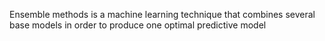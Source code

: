 
Ensemble methods is a machine learning technique that combines several base models in order to produce one optimal predictive model
